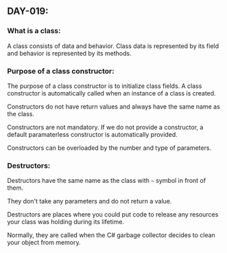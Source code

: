 ## DAY-019:

### What is a class: 
A class consists of data and behavior. Class data is represented by its field and behavior is represented by its methods.

### Purpose of a class constructor:
The purpose of a class constructor is to initialize class fields. A class constructor is automatically called when an instance of a class is created.

Constructors do not have return values and always have the same name as the class.

Constructors are not mandatory. If we do not provide a constructor, a default paramaterless constructor is automatically provided.

Constructors can be overloaded by the number and type of parameters.

### Destructors:
Destructors have the same name as the class with `~` symbol in front of them.

They don't take any parameters and do not return a value.

Destructors are places where you could put code to release any resources your class was holding during its lifetime.

Normally, they are called when the C# garbage collector decides to clean your object from memory.